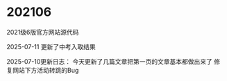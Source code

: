 # 202106

2021级6版官方网站源代码

2025-07-11
更新了中考入取结果

2025-07-10更新日志：
今天更新了几篇文章把第一页的文章基本都做出来了
修复网站下方活动转跳的Bug